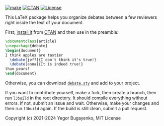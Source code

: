 [![make](https://github.com/yegor256/debate/actions/workflows/l3build.yml/badge.svg)](https://github.com/yegor256/debate/actions/workflows/l3build.yml)
[![CTAN](https://img.shields.io/ctan/v/debate)](https://ctan.org/pkg/debate)
[![License](https://img.shields.io/badge/license-MIT-green.svg)](https://github.com/yegor256/debate/blob/master/LICENSE.txt)

This LaTeX package helps you organize debates between a few reviewers
right inside the text of your document.

First, [install it](https://en.wikibooks.org/wiki/LaTeX/Installing_Extra_Packages)
from [CTAN](https://ctan.org/pkg/debate) 
and then use in the preamble:

```tex
\documentclass{article}
\usepackage{debate}
\begin{document}
I think apples are tastier
  \debate[jeff]{I don't think it's true!}
  \debate[anna]{It is indeed true!}
than pears!
\end{document}
```

Otherwise, you can download [`debate.sty`](https://raw.githubusercontent.com/yegor256/debate/gh-pages/debate/debate.sty) and add to your project.

If you want to contribute yourself, make a fork, then create a branch, 
then run `l3build` in the root directory.
It should compile everything without errors. If not, submit an issue and wait.
Otherwise, make your changes and then run `l3build` again. If the build is
still clean, submit a pull request.

Copyright (c) 2021-2024 Yegor Bugayenko, MIT License
